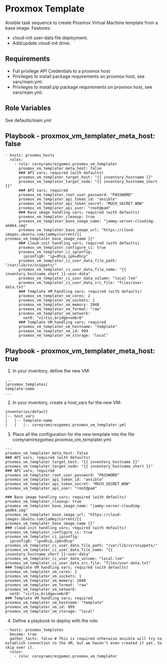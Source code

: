 Proxmox Template
=========

Ansible task sequence to create Proxmox Virtual Machine template from a base image.
Features:
  - cloud-init user-data file deployment.
  - Add/update cloud-init drive.

Requirements
------------

- Full privilege API Credentials to a proxmox host
- Privileges to install package requirements on proxmox host, see vars/main.yml.
- Privileges to install pip package requirements on proxmox host, see vars/main.yml.

Role Variables
--------------

See defaults/main.yml


Playbook - proxmox_vm_templater_meta_host: false
----------------

    - hosts: proxmox_hosts
      roles:
        - role: coreyramirezgomez.proxmox_vm_templater
          proxmox_vm_templater_meta_host: false
          ### API vars; required (with defaults)
          proxmox_vm_templater_target_host: "{{ inventory_hostname }}"
          proxmox_vm_templater_target_node: "{{ inventory_hostname_short }}"
          ### API vars; required
          proxmox_vm_templater_root_user_password: "PASSWORD"
          proxmox_vm_templater_api_token_id: "ansible"
          proxmox_vm_templater_api_token_secret: "MUCH_SECRET_WOW"
          proxmox_vm_templater_api_user: "root@pam"
          ### Base image handling vars; required (with defaults)
          proxmox_vm_templater_cleanup: true
          proxmox_vm_templater_base_image_name: "jammy-server-cloudimg-amd64.img"
          proxmox_vm_templater_base_image_url: "https://cloud-images.ubuntu.com/jammy/current/{{ proxmox_vm_templater_base_image_name }}"
          ### cloud-init handling vars; required (with defaults)
          proxmox_vm_templater_configure_ci: true 
          proxmox_vm_templater_ci_ipconfig:
            ipconfig0: "ip=dhcp,ip6=dhcp"
          proxmox_vm_templater_ci_user_data_file_path: "/var/lib/vz/snippets/"
          proxmox_vm_templater_ci_user_data_file_name: "{{ inventory_hostname_short }}-user-data"
          proxmox_vm_templater_ci_user_data_volume: "local-lvm"
          proxmox_vm_templater_ci_user_data_src_file: "files/user-data.txt"
          ### Template VM handling vars; required (with defaults)
          proxmox_vm_templater_vm_cores: 2
          proxmox_vm_templater_vm_sockets: 1
          proxmox_vm_templater_vm_memory: 2048
          proxmox_vm_templater_vm_format: "raw"
          proxmox_vm_templater_vm_network:
            net0: "virtio,bridge=vmbr0"
          ### Template VM handling vars; required
          proxmox_vm_templater_vm_hostname: "template"
          proxmox_vm_templater_vm_id: 999
          proxmox_vm_templater_vm_storage: "local"

Playbook - proxmox_vm_templater_meta_host: true
----------------
  1. In your inventory, define the new VM:

    ...
    [proxmox_templates]
    template-name
    ...

  2. In your inventory, create a host_vars for the new VM:

    inventories/default
    |-- host_vars
    |   |-- template-name
    |   |   |-- coreyramirezgomez.proxmox_vm_templater.yml

  3. Place all the configuration for the new template into the file coreyramirezgomez.proxmox_vm_templater.yml:

    ---
    proxmox_vm_templater_meta_host: false
    ### API vars; required (with defaults)
    proxmox_vm_templater_target_host: "{{ inventory_hostname }}"
    proxmox_vm_templater_target_node: "{{ inventory_hostname_short }}"
    ### API vars; required
    proxmox_vm_templater_root_user_password: "PASSWORD"
    proxmox_vm_templater_api_token_id: "ansible"
    proxmox_vm_templater_api_token_secret: "MUCH_SECRET_WOW"
    proxmox_vm_templater_api_user: "root@pam"

    ### Base image handling vars; required (with defaults)
    proxmox_vm_templater_cleanup: true
    proxmox_vm_templater_base_image_name: "jammy-server-cloudimg-amd64.img"
    proxmox_vm_templater_base_image_url: "https://cloud-images.ubuntu.com/jammy/current/{{ proxmox_vm_templater_base_image_name }}"
    ### cloud-init handling vars; required (with defaults)
    proxmox_vm_templater_configure_ci: true 
    proxmox_vm_templater_ci_ipconfig:
      ipconfig0: "ip=dhcp,ip6=dhcp"
    proxmox_vm_templater_ci_user_data_file_path: "/var/lib/vz/snippets/"
    proxmox_vm_templater_ci_user_data_file_name: "{{ inventory_hostname_short }}-user-data"
    proxmox_vm_templater_ci_user_data_volume: "local-lvm"
    proxmox_vm_templater_ci_user_data_src_file: "files/user-data.txt"
    ### Template VM handling vars; required (with defaults)
    proxmox_vm_templater_vm_cores: 2
    proxmox_vm_templater_vm_sockets: 1
    proxmox_vm_templater_vm_memory: 2048
    proxmox_vm_templater_vm_format: "raw"
    proxmox_vm_templater_vm_network:
      net0: "virtio,bridge=vmbr0"
    ### Template VM handling vars; required
    proxmox_vm_templater_vm_hostname: "template"
    proxmox_vm_templater_vm_id: 999
    proxmox_vm_templater_vm_storage: "local"

  4. Define a playbook to deploy with the role:

    - hosts: proxmox_templates
      become: true
      gather_facts: false # This is required otherwise ansible will try to establish connection to the VM, but we haven't even created it yet. So skip over it.
      roles:
        - role: coreyramirezgomez.proxmox_vm_templater
